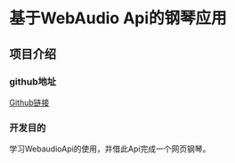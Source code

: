 # 基于WebAudio Api的钢琴应用

## 项目介绍

### github地址

[Github链接](https://github.com/Encaik/WebaudioApi-learn)

### 开发目的

学习WebaudioApi的使用，并借此Api完成一个网页钢琴。
